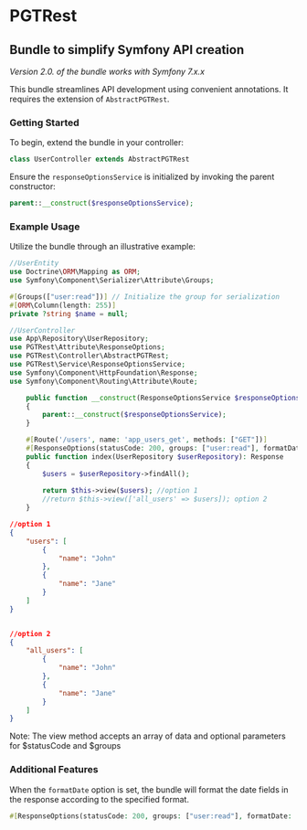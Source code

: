 # PGTRest

## Bundle to simplify Symfony API creation

*Version 2.0. of the bundle works with Symfony 7.x.x*

This bundle streamlines API development using convenient annotations. It requires the extension of `AbstractPGTRest`.

### Getting Started

To begin, extend the bundle in your controller:

```php
class UserController extends AbstractPGTRest
```

Ensure the `responseOptionsService` is initialized by invoking the parent constructor:

```php
parent::__construct($responseOptionsService);
```

### Example Usage

Utilize the bundle through an illustrative example:

```php
//UserEntity
use Doctrine\ORM\Mapping as ORM;
use Symfony\Component\Serializer\Attribute\Groups;

#[Groups(["user:read"])] // Initialize the group for serialization
#[ORM\Column(length: 255)]
private ?string $name = null;
```

```php
//UserController
use App\Repository\UserRepository;
use PGTRest\Attribute\ResponseOptions;
use PGTRest\Controller\AbstractPGTRest;
use PGTRest\Service\ResponseOptionsService;
use Symfony\Component\HttpFoundation\Response;
use Symfony\Component\Routing\Attribute\Route;

    public function __construct(ResponseOptionsService $responseOptionsService)
    {
        parent::__construct($responseOptionsService);  
    }

    #[Route('/users', name: 'app_users_get', methods: ["GET"])]
    #[ResponseOptions(statusCode: 200, groups: ["user:read"], formatDate: 'Y-m-d']) // Set the response options with the desired status code and serialization group
    public function index(UserRepository $userRepository): Response
    {
        $users = $userRepository->findAll();
    
        return $this->view($users); //option 1
        //return $this->view(['all_users' => $users]); option 2
    }
```

```json
//option 1
{
    "users": [
        {
            "name": "John"
        },
        {
            "name": "Jane"
        }
    ]
}
```

```json

//option 2
{
    "all_users": [
        {
            "name": "John"
        },
        {
            "name": "Jane"
        }
    ]
}
```

Note: The view method accepts an array of data and optional parameters for $statusCode and $groups

### Additional Features
When the `formatDate` option is set, the bundle will format the date fields in the response according to the specified format.
```php
#[ResponseOptions(statusCode: 200, groups: ["user:read"], formatDate: 'Y-m-d']) 
```


